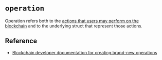 # `operation`

Operation refers both to the [actions that users may perform on the blockchain](/platform/operations/) and to the underlying struct that represent those actions.


## Reference

- [Blockchain developer documentation for creating brand-new operations](https://github.com/steemit/steem/blob/master/doc/devs/create-operation.md)